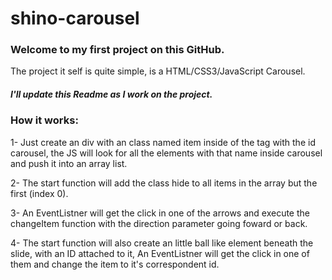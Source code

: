 # shino-carousel

### Welcome to my first project on this GitHub.

The project it self is quite simple, is a HTML/CSS3/JavaScript Carousel.

##### I'll update this Readme as I work on the project.

### How it works:

1- Just create an div with an class named item inside of the tag with the id carousel, the JS will look for all the elements with that name inside carousel and push it into an array list.

2- The start function will add the class hide to all items in the array but the first (index 0).

3- An EventListner will get the click in one of the arrows and execute the changeItem function with the direction parameter going foward or back.

4- The start function will also create an little ball like element beneath the slide, with an ID attached to it, An EventListner will get the click in one of them and change the item to it's correspondent id.
